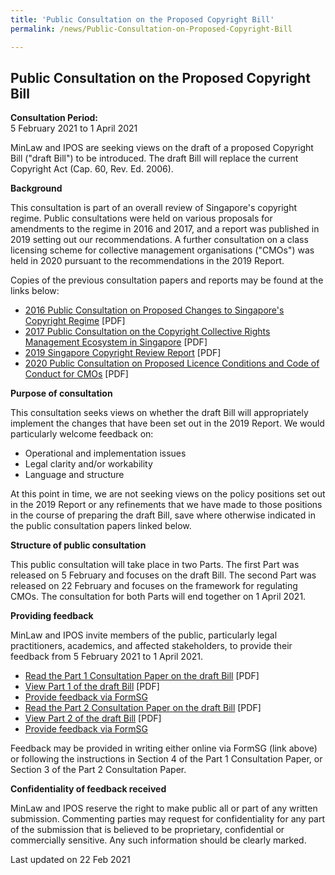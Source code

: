 ```yaml
---
title: 'Public Consultation on the Proposed Copyright Bill'
permalink: /news/Public-Consultation-on-Proposed-Copyright-Bill

---
```



**Public Consultation on the Proposed Copyright Bill**
---

**Consultation Period:**  
5 February 2021 to 1 April 2021

MinLaw and IPOS are seeking views on the draft of a proposed Copyright Bill ("draft Bill") to be introduced. The draft Bill will replace the current Copyright Act (Cap. 60, Rev. Ed. 2006).

**Background**

This consultation is part of an overall review of Singapore's copyright regime. Public consultations were held on various proposals for amendments to the regime in 2016 and 2017, and a report was published in 2019 setting out our recommendations. A further consultation on a class licensing scheme for collective management organisations ("CMOs") was held in 2020 pursuant to the recommendations in the 2019 Report.

Copies of the previous consultation papers and reports may be found at the links below:

- [2016 Public Consultation on Proposed Changes to Singapore's Copyright Regime](/files/news/public-consultations/2021/copyrightbill/Annex_A-Copyright_Consultation2016.pdf) [PDF]
- [2017 Public Consultation on the Copyright Collective Rights Management Ecosystem in Singapore](/files/news/public-consultations/2021/copyrightbill/Annex_A-CMO_Consultation2017.pdf) [PDF]
- [2019 Singapore Copyright Review Report](/files/news/public-consultations/2021/copyrightbill/Annex_A-Copyright_Report2019.pdf) [PDF]
- [2020 Public Consultation on Proposed Licence Conditions and Code of Conduct for CMOs](/files/news/public-consultations/2021/copyrightbill/Annex_A-CMO_Consultation2020.pdf) [PDF]

**Purpose of consultation**

This consultation seeks views on whether the draft Bill will appropriately implement the changes that have been set out in the 2019 Report. We would particularly welcome feedback on:

- Operational and implementation issues
- Legal clarity and/or workability
- Language and structure

At this point in time, we are not seeking views on the policy positions set out in the 2019 Report or any refinements that we have made to those positions in the course of preparing the draft Bill, save where otherwise indicated in the public consultation papers linked below.

**Structure of public consultation**

This public consultation will take place in two Parts. The first Part was released on 5 February and focuses on the draft Bill. The second Part was released on 22 February and focuses on the framework for regulating CMOs. The consultation for both Parts will end together on 1 April 2021.

**Providing feedback**

MinLaw and IPOS invite members of the public, particularly legal practitioners, academics, and affected stakeholders, to provide their feedback from 5 February 2021 to 1 April 2021.

- [Read the Part 1 Consultation Paper on the draft Bill](/files/news/public-consultations/2021/copyrightbill/Copyright_Consultation2021.pdf) [PDF]
- [View Part 1 of the draft Bill](/files/news/public-consultations/2021/copyrightbill/Annex_B-CopyrightBill.pdf) [PDF]
- [Provide feedback via FormSG](https://go.gov.sg/copyright2021)
- [Read the Part 2 Consultation Paper on the draft Bill](/files/news/public-consultations/2021/copyrightbill/Copyright_Consultation2021-Pt2.pdf) [PDF]
- [View Part 2 of the draft Bill](/files/news/public-consultations/2021/copyrightbill/Annex-CopyrightBill-Pt2.pdf) [PDF]
- [Provide feedback via FormSG](https://go.gov.sg/copyright2021-part2)

Feedback may be provided in writing either online via FormSG (link above) or following the instructions in Section 4 of the Part 1 Consultation Paper, or Section 3 of the Part 2 Consultation Paper.

**Confidentiality of feedback received**

MinLaw and IPOS reserve the right to make public all or part of any written submission. Commenting parties may request for confidentiality for any part of the submission that is believed to be proprietary, confidential or commercially sensitive. Any such information should be clearly marked.

<p class="right-side-updated">Last updated on 22 Feb 2021</p> 
